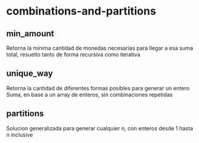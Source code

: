 # combinations-and-partitions

## min_amount

Retorna la minima cantidad de monedas necesarias para llegar a esa suma total, resuelto tanto de forma recursiva como iterativa

## unique_way

Retorna la cantidad de diferentes formas posibles para generar un entero Suma, en base a un array de enteros, sin combinaciones repetidas

## partitions

Solucion generalizada para generar cualquier n, con enteros desde 1 hasta n inclusive
